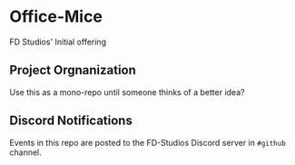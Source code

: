 # Office-Mice
FD Studios' Initial offering

## Project Orgnanization
Use this as a mono-repo until someone thinks of a better idea?

## Discord Notifications
Events in this repo are posted to the FD-Studios Discord server in `#github` channel.
